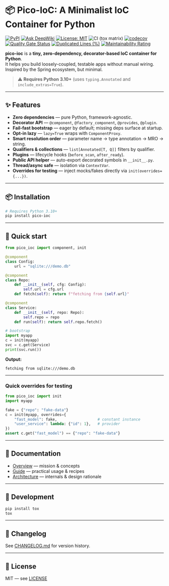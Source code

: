 # 📦 Pico-IoC: A Minimalist IoC Container for Python

[![PyPI](https://img.shields.io/pypi/v/pico-ioc.svg)](https://pypi.org/project/pico-ioc/)
[![Ask DeepWiki](https://deepwiki.com/badge.svg)](https://deepwiki.com/dperezcabrera/pico-ioc)
[![License: MIT](https://img.shields.io/badge/License-MIT-blue.svg)](https://opensource.org/licenses/MIT)
![CI (tox matrix)](https://github.com/dperezcabrera/pico-ioc/actions/workflows/ci.yml/badge.svg)
[![codecov](https://codecov.io/gh/dperezcabrera/pico-ioc/branch/main/graph/badge.svg)](https://codecov.io/gh/dperezcabrera/pico-ioc)
[![Quality Gate Status](https://sonarcloud.io/api/project_badges/measure?project=dperezcabrera_pico-ioc&metric=alert_status)](https://sonarcloud.io/summary/new_code?id=dperezcabrera_pico-ioc)
[![Duplicated Lines (%)](https://sonarcloud.io/api/project_badges/measure?project=dperezcabrera_pico-ioc&metric=duplicated_lines_density)](https://sonarcloud.io/summary/new_code?id=dperezcabrera_pico-ioc)
[![Maintainability Rating](https://sonarcloud.io/api/project_badges/measure?project=dperezcabrera_pico-ioc&metric=sqale_rating)](https://sonarcloud.io/summary/new_code?id=dperezcabrera_pico-ioc)

**pico-ioc** is a **tiny, zero-dependency, decorator-based IoC container for Python**.  
It helps you build loosely-coupled, testable apps without manual wiring. Inspired by the Spring ecosystem, but minimal.

> ⚠️ **Requires Python 3.10+** (uses `typing.Annotated` and `include_extras=True`).

---

## ✨ Features

- **Zero dependencies** — pure Python, framework-agnostic.
- **Decorator API** — `@component`, `@factory_component`, `@provides`, `@plugin`.
- **Fail-fast bootstrap** — eager by default; missing deps surface at startup.
- **Opt-in lazy** — `lazy=True` wraps with `ComponentProxy`.
- **Smart resolution order** — parameter name → type annotation → MRO → string.
- **Qualifiers & collections** — `list[Annotated[T, Q]]` filters by qualifier.
- **Plugins** — lifecycle hooks (`before_scan`, `after_ready`).
- **Public API helper** — auto-export decorated symbols in `__init__.py`.
- **Thread/async safe** — isolation via `ContextVar`.
- **Overrides for testing** — inject mocks/fakes directly via `init(overrides={...})`.

---

## 📦 Installation

```bash
# Requires Python 3.10+
pip install pico-ioc
````

---

## 🚀 Quick start

```python
from pico_ioc import component, init

@component
class Config:
    url = "sqlite:///demo.db"

@component
class Repo:
    def __init__(self, cfg: Config):
        self.url = cfg.url
    def fetch(self): return f"fetching from {self.url}"

@component
class Service:
    def __init__(self, repo: Repo):
        self.repo = repo
    def run(self): return self.repo.fetch()

# bootstrap
import myapp
c = init(myapp)
svc = c.get(Service)
print(svc.run())
```

**Output:**

```
fetching from sqlite:///demo.db
```
---

### Quick overrides for testing

```python
from pico_ioc import init
import myapp

fake = {"repo": "fake-data"}
c = init(myapp, overrides={
    "fast_model": fake,                  # constant instance
    "user_service": lambda: {"id": 1},   # provider
})
assert c.get("fast_model") == {"repo": "fake-data"}
```
---

## 📖 Documentation

* [Overview](.llm/OVERVIEW.md) — mission & concepts
* [Guide](.llm/GUIDE.md) — practical usage & recipes
* [Architecture](.llm/ARCHITECTURE.md) — internals & design rationale

---

## 🧪 Development

```bash
pip install tox
tox
```

---

## 📜 Changelog

See [CHANGELOG.md](./CHANGELOG.md) for version history.

---

## 📜 License

MIT — see [LICENSE](https://opensource.org/licenses/MIT)



